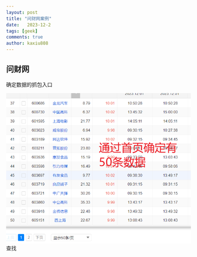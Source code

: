 ```yaml
---
layout: post
title: "问财网案例"
date:   2023-12-2
tags: [geek]
comments: true
author: kaxiu808  
---
```


## 问财网

确定数据的抓包入口

![输入图片说明](/imgs/2023-12-02/IFbtyaHBPXB1uiDU.png)
查找
<!--stackedit_data:
eyJoaXN0b3J5IjpbMzA4OTk4OTU4LC02MDM2Nzc1NSwtNjg2Nj
A2NjUyXX0=
-->